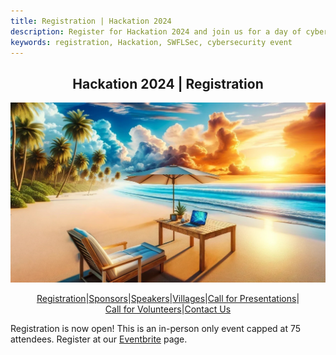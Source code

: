 ```yaml
---
title: Registration | Hackation 2024
description: Register for Hackation 2024 and join us for a day of cybersecurity presentations, exhibits, and hands-on activities.
keywords: registration, Hackation, SWFLSec, cybersecurity event
---
```


<h2 style="text-align: center;">Hackation 2024 | Registration</h2>

![Hackation Banner](images/hackation-banner.jpg)

<div style="display: flex; justify-content: center; flex-wrap: wrap;">
  <a href="registration">Registration</a> |
  <a href="sponsors">Sponsors</a> |
  <a href="speakers">Speakers</a> |
  <a href="villages">Villages</a> |
  <a href="call-for-presentations">Call for Presentations</a> |
  <a href="call-for-volunteers">Call for Volunteers</a> |
  <a href="https://forms.gle/BJsMjZXm45aiE7qm8">Contact Us</a>
</div>

Registration is now open! This is an in-person only event capped at 75 attendees. Register at our [Eventbrite](https://www.eventbrite.com/e/hackation-2024-come-for-the-hacks-stay-for-the-beaches-tickets-909055097267?aff=oddtdtcreator) page.
